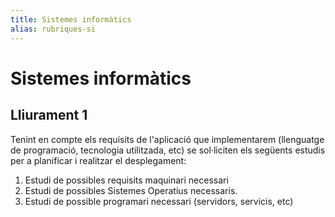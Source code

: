 ```yaml
---
title: Sistemes informàtics
alias: rubriques-si
---
```

# Sistemes informàtics

## Lliurament 1

Tenint en compte els requisits de l'aplicació que implementarem (llenguatge de programació, tecnologia utilitzada, etc) se sol·liciten els següents estudis per a planificar i realitzar el desplegament:

1. Estudi de possibles requisits maquinari necessari
2. Estudi de possibles Sistemes Operatius necessaris.
3. Estudi de possible programari necessari (servidors, servicis, etc)